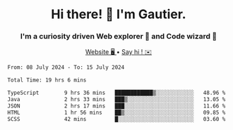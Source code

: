 <h1 align="center">Hi there! 👋 I'm Gautier.</h1>
<h3 align="center">I'm a curiosity driven Web explorer 🚀 and Code wizard 🧙</h3>

<p align="center">
  <a href="https://xisabla.github.io/">Website 🖥️ </a> •
  <a href="mailto:xisabla.dev@gmail.com">Say hi ! ✉️</a>
</p>

<!--START_SECTION:waka-->

```txt
From: 08 July 2024 - To: 15 July 2024

Total Time: 19 hrs 6 mins

TypeScript        9 hrs 36 mins   ████████████▒░░░░░░░░░░░░   48.96 %
Java              2 hrs 33 mins   ███▒░░░░░░░░░░░░░░░░░░░░░   13.05 %
JSON              2 hrs 17 mins   ███░░░░░░░░░░░░░░░░░░░░░░   11.66 %
HTML              1 hr 56 mins    ██▒░░░░░░░░░░░░░░░░░░░░░░   09.85 %
SCSS              42 mins         █░░░░░░░░░░░░░░░░░░░░░░░░   03.60 %
```

<!--END_SECTION:waka-->
